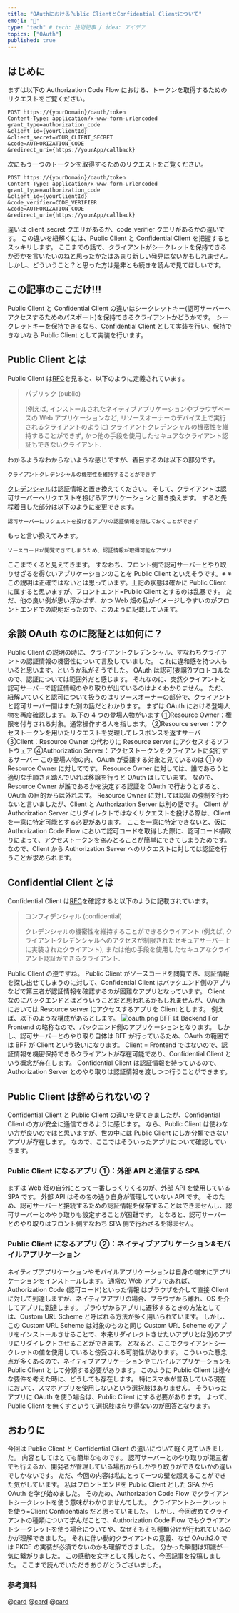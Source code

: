```yaml
---
title: "OAuthにおけるPublic ClientとConfidential Clientについて"
emoji: "🎃"
type: "tech" # tech: 技術記事 / idea: アイデア
topics: ["OAuth"]
published: true
---
```


## はじめに

まずは以下の Authorization Code Flow における、トークンを取得するためのリクエストをご覧ください。

```
POST https://{yourDomain}/oauth/token
Content-Type: application/x-www-form-urlencoded
grant_type=authorization_code
&client_id={yourClientId}
&client_secret=YOUR_CLIENT_SECRET
&code=AUTHORIZATION_CODE
&redirect_uri={https://yourApp/callback}
```

次にもう一つのトークンを取得するためのリクエストをご覧ください。

```
POST https://{yourDomain}/oauth/token
Content-Type: application/x-www-form-urlencoded
grant_type=authorization_code
&client_id={yourClientId}
&code_verifier=CODE_VERIFIER
&code=AUTHORIZATION_CODE
&redirect_uri={https://yourApp/callback}
```

違いは client_secret クエリがあるか、code_verifier クエリがあるかの違いです。
この違いを紐解くには、Public Client と Confidential Client を把握するとスッキリします。
ここまでの話で、クライアントがシークレットを保持できるか否かを言いたいのねと思ったかたはあまり新しい発見はないかもしれません。
しかし、どういうこと？と思った方は是非とも続きを読んで見てほしいです。

## この記事のここだけ!!!

Public Client と Confidential Client の違いはシークレットキー(認可サーバーへアクセスするためのパスポート)を保持できるクライアントかどうかです。
シークレットキーを保持できるなら、Confidential Client として実装を行い、保持できないなら Public Client として実装を行います。

## Public Client とは

Public Client は[RFC](https://openid-foundation-japan.github.io/rfc6749.ja.html#client-types)を見ると、以下のように定義されています。

> パブリック (public)
>
> (例えば, インストールされたネイティブアプリケーションやブラウザベースの Web アプリケーションなど, リソースオーナーのデバイス上で実行されるクライアントのように) クライアントクレデンシャルの機密性を維持することができず, かつ他の手段を使用したセキュアなクライアント認証もできないクライアント.

わかるようなわからないような感じですが、着目するのは以下の部分です。

```
クライアントクレデンシャルの機密性を維持することができず
```

[クレデンシャル](https://www.sompocybersecurity.com/column/glossary/credential)は認証情報と置き換えてください。
そして、クライアントは認可サーバーへリクエストを投げるアプリケーションと置き換えます。
すると先程着目した部分は以下のように変更できます。

```
認可サーバーにリクエストを投げるアプリの認証情報を隠しておくことができず
```

もっと言い換えてみます。

```
ソースコードが閲覧できてしまうため、認証情報が取得可能なアプリ
```

ここまでくると見えてきます。
すなわち、フロント側で認可サーバーとやり取りせざるを得ないアプリケーションのことを Public Client といえそうです。※
※この説明は正確ではないとは思っています。上記の状態は確かに Public Client に属すると思いますが、フロントエンド=Public Client とするのは乱暴です。
ただ、他の良い例が思い浮かばず、かつ Web 畑の私がイメージしやすいのがフロントエンドでの説明だったので、このように記載しています。

## 余談 OAuth なのに認証とは如何に？

Public Client の説明の時に、クライアントクレデンシャル、すなわちクライアントの認証情報の機密性について言及していました。
これに違和感を持つ人もいると思います。というか私がそうでした。
OAuth は認可(委譲?)プロトコルなので、認証については範囲外だと感じます。
それなのに、突然クライアントと認可サーバーで認証情報のやり取りが出ているのはよくわかりません。
ただ、紐解いていくと認可について扱うのはリソースオーナーの部分で、クライアントと認可サーバー間はまた別の話だとわかります。
まずは OAuth における登場人物を再度確認します。
以下の 4 つの登場人物がいます
①Resource Owner：権限を付与される対象。通常操作する人を指します。
②Resource server：アクセストークンを用いたリクエストを受理してレスポンスを返すサーバ
③Client：Resource Owner の代わりに Resource server にアクセスするソフトウェア
④Authorization Server：アクセストークンをクライアントに発行するサーバー
この登場人物の内、OAuth が委譲する対象と見ているのは ① の Resource Owner に対してです。
Resource Owner に対しては、誰であろうと適切な手順さえ踏んでいれば移譲を行うと OAuth はしています。
なので、Resource Owner が誰であるかを決定する認証を OAuth で行おうとすると、OAuth の目的からは外れます。
Resource Owner に対しては認証の強制を行わないと言いましたが、Client と Authorization Server は別の話です。
Client が Authorization Server にリダイレクトではなくリクエストを投げる際は、Client を一意に特定可能とする必要があります。
ここを一意に特定できないと、仮に Authorization Code Flow において認可コードを取得した際に、認可コード横取りによって、アクセストークンを盗みとることが簡単にできてしまうためです。
なので、Client から Authorization Server へのリクエストに対しては認証を行うことが求められます。

## Confidential Client とは

Confidential Client は[RFC](https://openid-foundation-japan.github.io/rfc6749.ja.html#client-types)を確認すると以下のように記載されています。

> コンフィデンシャル (confidential)
>
> クレデンシャルの機密性を維持することができるクライアント (例えば, クライアントクレデンシャルへのアクセスが制限されたセキュアサーバー上に実装されたクライアント), または他の手段を使用したセキュアなクライアント認証ができるクライアント.

Public Client の逆ですね。
Public Client がソースコードを閲覧でき、認証情報を探し出せてしまうのに対して、Confidential Client はバックエンド側のアプリなどで第三者が認証情報を確認するのが困難なアプリとなっています。
Client なのにバックエンドとはどういうことだと思われるかもしれませんが、OAuth においては Resource server にアクセスするアプリを Client とします。
例えば、以下のような構成があるとします。
![oauth.png](/images/oauth-public-client-and-confidential-client//oauth.png)
BFF は Backend For Frontend の略称なので、バックエンド側のアプリケーションとなります。
しかし、認可サーバーとのやり取り自体は BFF が行っているため、OAuth の範囲では BFF が Client という扱いになります。
Client = Frontend ではないので、認証情報を機密保持できるクライアントが存在可能であり、Confidential Client という概念が存在します。
Confidential Client は認証情報を持っているので、Authorization Server とのやり取りは認証情報を渡しつつ行うことができます。

## Public Client は辞められないの？

Confidential Client と Public Client の違いを見てきましたが、Confidential Client の方が安全に通信できるように感じます。
なら、Public Client は使わない方が良いのではと思いますが、世の中には Public Client にしか分類できないアプリが存在します。
なので、ここではそういったアプリについて確認していきます。

### Public Client になるアプリ ①：外部 API と通信する SPA

まずは Web 畑の自分にとって一番しっくりくるのが、外部 API を使用している SPA です。
外部 API はその名の通り自身が管理していない API です。
そのため、認可サーバーと接続するための認証情報を保存することはできませんし、認可サーバーとのやり取りも設定することが困難です。
となると、認可サーバーとのやり取りはフロント側すなわち SPA 側で行わざるを得ません。

### Public Client になるアプリ ②：ネイティブアプリケーション&モバイルアプリケーション

ネイティブアプリケーションやモバイルアプリケーションは自身の端末にアプリケーションをインストールします。
通常の Web アプリであれば、Authorization Code (認可コード)といった情報 はブラウザを介して直接 Client に対して到達しますが、ネイティブアプリの場合、ブラウザから離れ、OS を介してアプリに到達します。
ブラウザからアプリに遷移するときの方法としては、Custom URL Scheme と呼ばれる方法が多く用いられています。
しかし、この Custom URL Scheme は対象のものと同じ Custom URL Scheme のアプリをインストールさせることで、本来リダイレクトさせたいアプリとは別のアプリにリダイレクトさせることができます。
となると、ここでクライアントシークレットの値を使用していると傍受される可能性があります。
こういった懸念点が多くあるので、ネイティブアプリケーションやモバイルアプリケーションも Public Client として分類する必要があります。
このように Public Client は様々な要件を考えた時に、どうしても存在します。
特にスマホが普及している現在において、スマホアプリを使用しないという選択肢はありません。
そういったアプリに OAuth を使う場合は、Public Client にする必要があります。
よって、Public Client を無くすというて選択肢は有り得ないのが回答となります。

## おわりに

今回は Public Client と Confidential Client の違いについて軽く見ていきました。
内容としてはとても簡単なものです。
認可サーバーとのやり取りが第三者でも行えるか、開発者が管理している場所からしかやり取りができないかの違いでしかないです。
ただ、今回の内容は私にとって一つの壁を超えることができた気がしています。
私はフロントエンドを Public Client とした SPA から OAuth を学び始めました。
そのため、Authorization Code Flow でクライアントシークレットを使う意味がわかりませんでした。
クライアントシークレットを使う=Client Confidentials だと思っていました。
しかし、今回改めてクライアントの種類について学んだことで、Authorization Code Flow でもクライアントシークレットを使う場合についてや、なぜそもそも種類分けが行われているのかが理解できました。
それに伴い動的クライアントの意義、なぜ OAuth2.0 では PKCE の実装が必須でないのかも理解できました。
分かった瞬間は知識が一気に繋がりました。
この感動を文字として残したく、今回記事を投稿しました。
ここまで読んでいただきありがとうございました。

### 参考資料

@[card](https://openid-foundation-japan.github.io/rfc6749.ja.html)
@[card](https://qiita.com/TakahikoKawasaki/items/63ed4a9d8d6e5109e401)
@[card](https://www.amazon.co.jp/OAuth%E5%BE%B9%E5%BA%95%E5%85%A5%E9%96%80-%E3%82%BB%E3%82%AD%E3%83%A5%E3%82%A2%E3%81%AA%E8%AA%8D%E5%8F%AF%E3%82%B7%E3%82%B9%E3%83%86%E3%83%A0%E3%82%92%E9%81%A9%E7%94%A8%E3%81%99%E3%82%8B%E3%81%9F%E3%82%81%E3%81%AE%E5%8E%9F%E5%89%87%E3%81%A8%E5%AE%9F%E8%B7%B5-Justin-Riche-ebook/dp/B07L5M7DXS?&linkCode=ll1&tag=maronn0f-22&linkId=79a55dc82cc39d52829040ac209a27b1&language=ja_JP&ref_=as_li_ss_tl)

